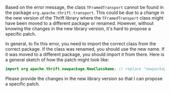 Based on the error message, the class `TFramedTransport` cannot be found in the package `org.apache.thrift.transport`. This could be due to a change in the new version of the Thrift library where the `TFramedTransport` class might have been moved to a different package or renamed. However, without knowing the changes in the new library version, it's hard to propose a specific patch.

In general, to fix this error, you need to import the correct class from the correct package. If the class was renamed, you should use the new name. If it was moved to a different package, you should import it from there. Here is a general sketch of how the patch might look like:

```java
import org.apache.thrift.newpackage.NewClassName; // replace "newpackage" and "NewClassName" with actual values
```

Please provide the changes in the new library version so that I can propose a specific patch.